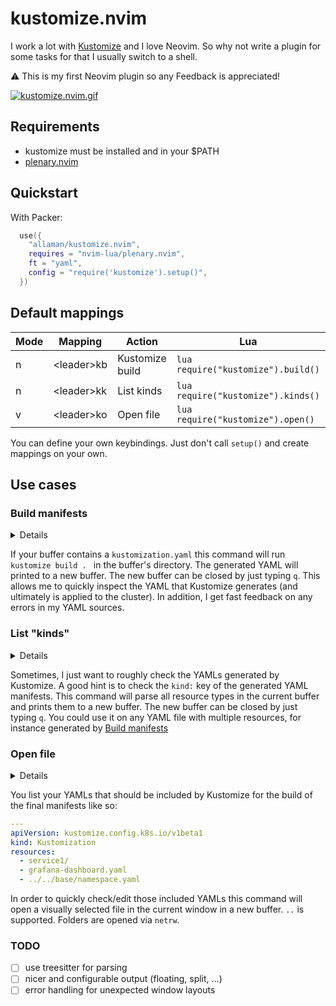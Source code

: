 # kustomize.nvim

I work a lot with [Kustomize](https://kustomize.io/) and I love Neovim. So why not write a plugin for some tasks for that I usually switch to a shell.

⚠ This is my first Neovim plugin so any Feedback is appreciated!

[![kustomize.nvim.gif](https://s4.gifyu.com/images/kustomize.nvim.gif)](https://gifyu.com/image/ShzzC)

## Requirements

- kustomize must be installed and in your $PATH
- [plenary.nvim](https://github.com/nvim-lua/plenary.nvim)

## Quickstart

With Packer:

```lua
  use({
    "allaman/kustomize.nvim",
    requires = "nvim-lua/plenary.nvim",
    ft = "yaml",
    config = "require('kustomize').setup()",
  })
```

## Default mappings

| Mode | Mapping      | Action          | Lua                                | Command               |
| ---- | ------------ | --------------- | ---------------------------------- | --------------------- |
| n    | \<leader\>kb | Kustomize build | `lua require("kustomize").build()` | `:KustomizeBuild`     |
| n    | \<leader\>kk | List kinds      | `lua require("kustomize").kinds()` | `:KustomizeKindsList` |
| v    | \<leader\>ko | Open file       | `lua require("kustomize").open()`  | `:KustomizeOpen`      |

You can define your own keybindings. Just don't call `setup()` and create mappings on your own.

## Use cases

### Build manifests

<details>

![]()

</details>

If your buffer contains a `kustomization.yaml` this command will run `kustomize build . ` in the buffer's directory. The generated YAML will printed to a new buffer. The new buffer can be closed by just typing `q`.
This allows me to quickly inspect the YAML that Kustomize generates (and ultimately is applied to the cluster). In addition, I get fast feedback on any errors in my YAML sources.

### List "kinds"

<details>

![]()

</details>

Sometimes, I just want to roughly check the YAMLs generated by Kustomize. A good hint is to check the `kind:` key of the generated YAML manifests. This command will parse all resource types in the current buffer and prints them to a new buffer. The new buffer can be closed by just typing `q`. You could use it on any YAML file with multiple resources, for instance generated by [Build manifests](#build-manifests)

### Open file

<details>

![]()

</details>

You list your YAMLs that should be included by Kustomize for the build of the final manifests like so:

```yaml
---
apiVersion: kustomize.config.k8s.io/v1beta1
kind: Kustomization
resources:
  - service1/
  - grafana-dashboard.yaml
  - ../../base/namespace.yaml
```

In order to quickly check/edit those included YAMLs this command will open a visually selected file in the current window in a new buffer. `..` is supported. Folders are opened via `netrw`.

### TODO

- [ ] use treesitter for parsing
- [ ] nicer and configurable output (floating, split, ...)
- [ ] error handling for unexpected window layouts
